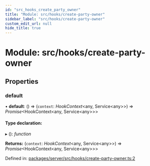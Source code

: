 ```yaml
---
id: "src_hooks_create_party_owner"
title: "Module: src/hooks/create-party-owner"
sidebar_label: "src/hooks/create-party-owner"
custom_edit_url: null
hide_title: true
---
```


# Module: src/hooks/create-party-owner

## Properties

### default

• **default**: () => (`context`: *HookContext*<any, Service<any\>\>) => *Promise*<HookContext<any, Service<any\>\>\>

#### Type declaration:

▸ (): *function*

**Returns:** (`context`: *HookContext*<any, Service<any\>\>) => *Promise*<HookContext<any, Service<any\>\>\>

Defined in: [packages/server/src/hooks/create-party-owner.ts:2](https://github.com/xr3ngine/xr3ngine/blob/66a84a950/packages/server/src/hooks/create-party-owner.ts#L2)
